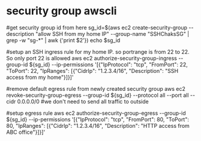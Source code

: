 # security group awscli

#get security group id from here
sg_id=$(aws ec2 create-security-group --description "allow SSH from my home IP" --group-name "SSHChaksSG" | grep -w "sg-*" | awk {'print $2'})
echo $sg_id

#setup an SSH ingress rule for my home IP. so portrange is from 22 to 22. So only port 22 is allowed
aws ec2 authorize-security-group-ingress --group-id ${sg_id}  --ip-permissions '[{"IpProtocol": "tcp", "FromPort": 22, "ToPort": 22, "IpRanges": [{"CidrIp": "1.2.3.4/16", "Description": "SSH access from my home"}]}]'

#remove default egress rule from newly created security group
aws ec2 revoke-security-group-egress --group-id ${sg_id} --protocol all --port all --cidr 0.0.0.0/0		#we don't need to send all traffic to outside

#setup egress rule
aws ec2 authorize-security-group-egress --group-id ${sg_id}  --ip-permissions '[{"IpProtocol": "tcp", "FromPort": 80, "ToPort": 80, "IpRanges": [{"CidrIp": "1.2.3.4/16", "Description": "HTTP access from ABC office"}]}]'
